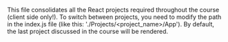 This file consolidates all the React projects required throughout the course (client side only!). To switch between projects, you need to modify the path in the index.js file (like this: './Projects/<project_name>/App'). By default, the last project discussed in the course will be rendered.
